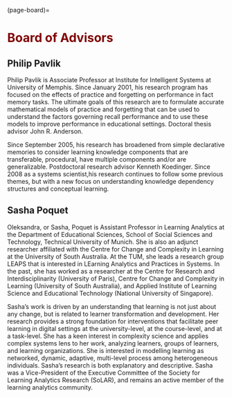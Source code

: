 (page-board)=
# <font color="maroon">Board of Advisors</font>



## Philip Pavlik

Philip Pavlik is Associate Professor at Institute for Intelligent Systems at University of Memphis. Since January 2001, his research program has focused on the effects of practice and forgetting on performance in fact memory tasks. The ultimate goals of this research are to formulate accurate mathematical models of practice and forgetting that can be used to understand the factors governing recall performance and to use these models to improve performance in educational settings. Doctoral thesis advisor John R. Anderson.

 Since September 2005, his research has broadened from simple declarative memories to consider learning knowledge components that are transferable, procedural, have multiple components and/or are generalizable. Postdoctoral research advisor Kenneth Koedinger. Since 2008 as a systems scientist,his research continues to follow some previous themes, but with a new focus on understanding knowledge dependency structures and conceptual learning. 


## Sasha Poquet

Oleksandra, or Sasha, Poquet is Assistant Professor in Learning Analytics at the Department of Educational Sciences, School of Social Sciences and Technology, Technical University of Munich. She is also an adjunct researcher affiliated with the Centre for Change and Complexity in Learning at the University of South Australia. At the TUM, she leads a research group LEAPS that is interested in LEarning Analytics and Practices in Systems. In the past, she has worked as a researcher at the Centre for Research and Interdisciplinarity (University of Paris), Centre for Change and Complexity in Learning (University of South Australia), and Applied Institute of Learning Science and Educational Technology (National University of Singapore).

Sasha’s work is driven by an understanding that learning is not just about any change, but is related to learner transformation and development. Her research provides a strong foundation for interventions that facilitate peer learning in digital settings at the university-level, at the course-level, and at a task-level. She has a keen interest in complexity science and applies complex systems lens to her work, analyzing learners, groups of learners, and learning organizations. She is interested in modelling learning as networked, dynamic, adaptive, multi-level process among heterogeneous individuals. Sasha’s research is both explanatory and descriptive. Sasha was a Vice-President of the Executive Committee of the Society for Learning Analytics Research (SoLAR), and remains an active member of the learning analytics community.
 


